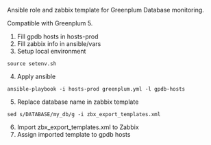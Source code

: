 Ansible role and zabbix template for Greenplum Database  monitoring.

Compatible with Greenplum 5.

1. Fill gpdb hosts in hosts-prod
2. Fill zabbix info in ansible/vars
3. Setup local environment 
```
source setenv.sh
```
4. Apply ansible
```
ansible-playbook -i hosts-prod greenplum.yml -l gpdb-hosts
```
5. Replace database name in zabbix template
```
sed s/DATABASE/my_db/g -i zbx_export_templates.xml
```
6. Import zbx_export_templates.xml to Zabbix
7. Assign imported template to gpdb hosts
